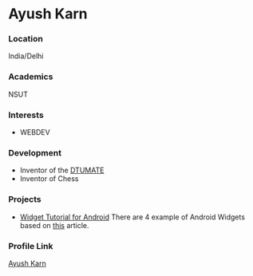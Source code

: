# Ayush Karn

### Location

India/Delhi

### Academics

NSUT

### Interests

- WEBDEV

### Development

- Inventor of the [DTUMATE](https://play.google.com/store/apps/details?id=com.mememaker.android)
- Inventor of Chess

### Projects

- [Widget Tutorial for Android](https://github.com/yerenutku/WidgetExamples) There are 4 example of Android Widgets based on [this](https://medium.com/android-bits/android-widgets-ad3d166458d3) article. 

### Profile Link

[Ayush Karn](https://github.com/iamkarn007)